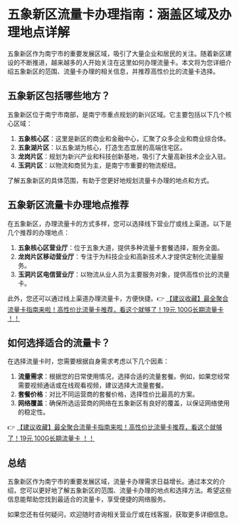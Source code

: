 # 五象新区流量卡办理指南：涵盖区域及办理地点详解

五象新区作为南宁市的重要发展区域，吸引了大量企业和居民的关注。随着新区建设的不断推进，越来越多的人开始关注在这里如何办理流量卡。本文将为您详细介绍五象新区的范围、流量卡办理的相关信息，并推荐高性价比的流量卡选择。

## 五象新区包括哪些地方？

五象新区位于南宁市南部，是南宁市重点规划的新兴区域。它主要包括以下几个核心区域：

1. **五象核心区**：这里是新区的商业和金融中心，汇聚了众多企业和商业综合体。
2. **五象湖片区**：以五象湖为核心，打造生态宜居的高端住宅区。
3. **龙岗片区**：规划为新兴产业和科技创新基地，吸引了大量高新技术企业入驻。
4. **玉洞片区**：以物流和商贸为主，是南宁市重要的物流枢纽。

了解五象新区的具体范围，有助于您更好地规划流量卡办理的地点和方式。

## 五象新区流量卡办理地点推荐

在五象新区，办理流量卡的方式多样，您可以选择线下营业厅或线上渠道。以下是几个推荐的办理地点：

1. **五象核心区营业厅**：位于五象大道，提供多种流量卡套餐选择，服务全面。
2. **龙岗片区移动营业厅**：专注于为科技企业和高新技术人才提供定制化流量服务。
3. **玉洞片区电信营业厅**：以物流从业人员为主要服务对象，提供高性价比的流量卡。

此外，您还可以通过线上渠道办理流量卡，方便快捷。👉 [【建议收藏】最全聚合流量卡指南来啦！高性价比流量卡推荐，看这个就够了！19元 100G长期流量卡 ！！](https://bit.ly/Liuliangka)

## 如何选择适合的流量卡？

在选择流量卡时，您需要根据自身需求考虑以下几个因素：

1. **流量需求**：根据您的日常使用情况，选择合适的流量套餐。例如，如果您经常需要视频通话或在线观看视频，建议选择大流量套餐。
2. **套餐价格**：对比不同运营商的套餐价格，选择性价比最高的方案。
3. **网络覆盖**：确保所选运营商的网络在五象新区有良好的覆盖，以保证网络使用的稳定性。

👉 [【建议收藏】最全聚合流量卡指南来啦！高性价比流量卡推荐，看这个就够了！19元 100G长期流量卡 ！！](https://bit.ly/Liuliangka)

## 总结

五象新区作为南宁市的重要发展区域，流量卡办理需求日益增长。通过本文的介绍，您可以更好地了解五象新区的范围、流量卡办理的地点和选择方法。希望这些信息能帮助您找到最适合的流量卡，享受便捷的网络服务。

如果您还有任何疑问，欢迎随时咨询相关营业厅或在线客服，获取更多详细信息。